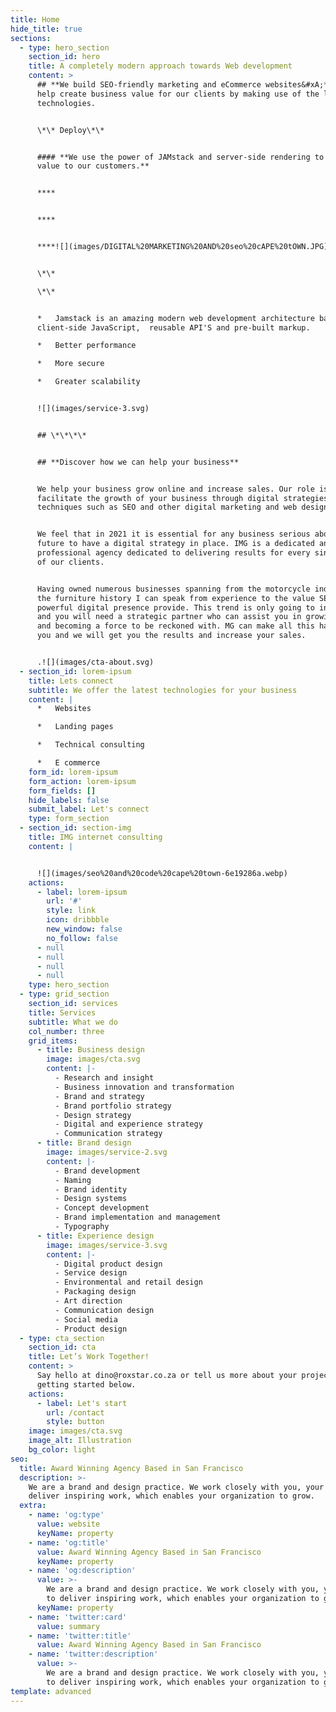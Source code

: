 ```yaml
---
title: Home
hide_title: true
sections:
  - type: hero_section
    section_id: hero
    title: A completely modern approach towards Web development
    content: >
      ## **We build SEO-friendly marketing and eCommerce websites&#xA;**&#xA;We
      help create business value for our clients by making use of the latest
      technologies.


      \*\* Deploy\*\*


      #### **We use the power of JAMstack and server-side rendering to ship
      value to our customers.**


      ****


      ****


      ****![](images/DIGITAL%20MARKETING%20AND%20seo%20cAPE%20tOWN.JPG)


      \*\*

      \*\*


      *   Jamstack is an amazing modern web development architecture based on
      client-side JavaScript,  reusable API'S and pre-built markup.

      *   Better performance

      *   More secure

      *   Greater scalability


      ![](images/service-3.svg)


      ## \*\*\*\*


      ## **Discover how we can help your business**


      We help your business grow online and increase sales. Our role is to
      facilitate the growth of your business through digital strategies and
      techniques such as SEO and other digital marketing and web design tactics.


      We feel that in 2021 it is essential for any business serious about its
      future to have a digital strategy in place. IMG is a dedicated and fully
      professional agency dedicated to delivering results for every single one
      of our clients.


      Having owned numerous businesses spanning from the motorcycle industry to
      the furniture history I can speak from experience to the value SEO and a
      powerful digital presence provide. This trend is only going to increase
      and you will need a strategic partner who can assist you in growing online
      and becoming a force to be reckoned with. MG can make all this happen for
      you and we will get you the results and increase your sales.


      .![](images/cta-about.svg)
  - section_id: lorem-ipsum
    title: Lets connect
    subtitle: We offer the latest technologies for your business
    content: |
      *   Websites

      *   Landing pages

      *   Technical consulting

      *   E commerce
    form_id: lorem-ipsum
    form_action: lorem-ipsum
    form_fields: []
    hide_labels: false
    submit_label: Let's connect
    type: form_section
  - section_id: section-img
    title: IMG internet consulting
    content: |


      ![](images/seo%20and%20code%20cape%20town-6e19286a.webp)
    actions:
      - label: lorem-ipsum
        url: '#'
        style: link
        icon: dribbble
        new_window: false
        no_follow: false
      - null
      - null
      - null
      - null
    type: hero_section
  - type: grid_section
    section_id: services
    title: Services
    subtitle: What we do
    col_number: three
    grid_items:
      - title: Business design
        image: images/cta.svg
        content: |-
          - Research and insight
          - Business innovation and transformation
          - Brand and strategy
          - Brand portfolio strategy
          - Design strategy
          - Digital and experience strategy
          - Communication strategy
      - title: Brand design
        image: images/service-2.svg
        content: |-
          - Brand development
          - Naming
          - Brand identity
          - Design systems
          - Concept development
          - Brand implementation and management
          - Typography
      - title: Experience design
        image: images/service-3.svg
        content: |-
          - Digital product design
          - Service design
          - Environmental and retail design
          - Packaging design
          - Art direction
          - Communication design
          - Social media
          - Product design
  - type: cta_section
    section_id: cta
    title: Let’s Work Together!
    content: >
      Say hello at dino@roxstar.co.za or tell us more about your project by
      getting started below.
    actions:
      - label: Let's start
        url: /contact
        style: button
    image: images/cta.svg
    image_alt: Illustration
    bg_color: light
seo:
  title: Award Winning Agency Based in San Francisco
  description: >-
    We are a brand and design practice. We work closely with you, your team to
    deliver inspiring work, which enables your organization to grow.
  extra:
    - name: 'og:type'
      value: website
      keyName: property
    - name: 'og:title'
      value: Award Winning Agency Based in San Francisco
      keyName: property
    - name: 'og:description'
      value: >-
        We are a brand and design practice. We work closely with you, your team
        to deliver inspiring work, which enables your organization to grow.
      keyName: property
    - name: 'twitter:card'
      value: summary
    - name: 'twitter:title'
      value: Award Winning Agency Based in San Francisco
    - name: 'twitter:description'
      value: >-
        We are a brand and design practice. We work closely with you, your team
        to deliver inspiring work, which enables your organization to grow.
template: advanced
---
```

